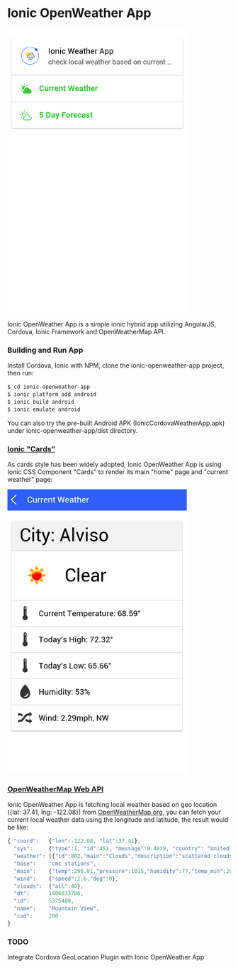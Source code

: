 # Ionic OpenWeather App 

![Screen](dist/ionic_weather_app.png) 

Ionic OpenWeather App is a simple ionic hybrid app utilizing AngularJS, Cordova, Ionic Framework and OpenWeatherMap API.

### Building and Run App

Install Cordova, Ionic with NPM, clone the ionic-openweather-app project, then run:

```bash
$ cd ionic-openweather-app
$ ionic platform add android
$ ionic build android
$ ionic emulate android
```
You can also try the pre-built Android APK (IonicCordovaWeatherApp.apk) under ionic-openweather-app/dist directory.

### [Ionic "Cards"](http://ionicframework.com/docs/components/#cards)

As cards style has been widely adopted, Ionic OpenWeather App is using Ionic CSS Component "Cards" to render its main "home" page and "current weather" page:

![Screen](dist/curr_weather.png) 

### [OpenWeatherMap Web API](http://openweathermap.org/api)

Ionic OpenWeather App is fetching local weather based on geo location ({lat: 37.41, lng: -122.08}) from [OpenWeatherMap.org](http://openweathermap.org/), you can fetch your current local weather data using the longitude and latitude, the result would be like:

```javascript
{ "coord":   {"lon":-122.08, "lat":37.41},
  "sys":     {"type":1, "id":451, "message":0.4839, "country": "United States of America", "sunrise":1406812347, "sunset":1406863010},
  "weather": [{"id":802,"main":"Clouds","description":"scattered clouds","icon":"03d"}],
  "base":    "cmc stations",
  "main":    {"temp":296.81,"pressure":1015,"humidity":77,"temp_min":288.15,"temp_max":303.15},
  "wind":    {"speed":2.6,"deg":0},
  "clouds":  {"all":40},
  "dt":      1406833786,
  "id":      5375480,
  "name":    "Mountain View",
  "cod":     200
}
``` 

### TODO

Integrate Cordova GeoLocation Plugin with Ionic OpenWeather App

